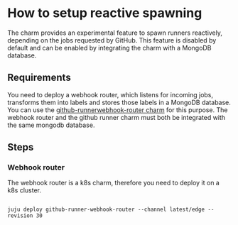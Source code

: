 # How to setup reactive spawning

The charm provides an experimental feature to spawn runners reactively, depending on the jobs requested by GitHub.
This feature is disabled by default and can be enabled by integrating the charm with a MongoDB database.

## Requirements

You need to deploy a webhook router, which listens for incoming jobs, transforms them into
labels and stores those labels in a MongoDB database. You can use the [github-runnerwebhook-router charm](https://charmhub.io/github-runner-webhook-router) for this purpose.
The webhook router and the github runner charm must both be integrated with the same mongodb database.


## Steps

### Webhook router

The webhook router is a k8s charm, therefore you need to deploy it on a k8s cluster.

```shell

juju deploy github-runner-webhook-router --channel latest/edge --revision 30